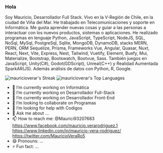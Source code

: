 ### Hola

Soy Mauricio, Desarrollador Full Stack. Vivo en la V-Región de Chile, en la ciudad de Viña del Mar. He trabajado en Telecomunicaciones y soporte en Informática. Me gusta aprender nuevas cosas y guiar a las personas a interactuar con los nuevos productos, sistemas o aplicaciones. He realizado programas en lenguaje Python, JavaScript, TypeScript, NodeJS, SQL, NoSql, MySql, PostgreSql, Sqlite, MongoDB, DynamoDB, stacks MERN, PERN, ORM Sequelize, Prisma, Frameworks Vue, Angular, Quasar, Nuxt, React, Next, Vite, Express, Nest, Tailwind, Vuetify, Element, Buefy, Mui, Materialize, Bootstrap, Bootswatch, Bootvue, Sass. También juegos en JavaScript, Unity(C#), Godot(GDScript), Unreal(C++) y Realidad Aumentada SparkAR(JS). Además análisis de datos con Python, R, Google.

![mauricioverar's Streak](https://github-readme-streak-stats.herokuapp.com/?user=mauricioverar&theme=vue-dark&hide_border=true)
![mauricioverar's Top Languages](https://github-readme-stats.vercel.app/api/top-langs/?username=mauricioverar&theme=vue-dark&show_icons=true&hide_border=true&layout=compact)

- 🔭 I’m currently working on Informática
- 💫 I’m currently working on Desarrollador Full-Stack
- 🌱 I’m currently working on Desarrollador Front-End
- 👯 I’m looking to collaborate on Programas
- 🤔 I’m looking for help with Codigos
- 💬 Ask me about ...
- 📫 How to reach me:  @Maurici93207683  https://www.facebook.com/mauricio.verarodriguez.1  https://www.linkedin.com/in/mauricio-vera-rodriguez/  https://twitter.com/MauricioVeraRo5
- 😄 Pronouns: ...
- ⚡ Fun fact: ...

